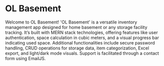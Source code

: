 # OL Basement

Welcome to OL Basement! 'OL Basement' is a versatile inventory management app designed for home basement or any storage facility tracking. It’s built with MERN stack technologies, offering features like user authentication, space calculation in cubic meters, and a visual progress bar indicating used space. Additional functionalities include secure password handling, CRUD operations for storage data, item categorization, Excel export, and light/dark mode visuals. Support is facilitated through a contact form using EmailJS.



